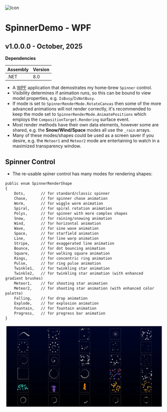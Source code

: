 ![Icon](./src/Assets/AppIcon.ico)

# SpinnerDemo - WPF

## v1.0.0.0 - October, 2025
**Dependencies**

| Assembly | Version |
| ---- | ---- |
| .NET | 8.0 |

- A [WPF](https://learn.microsoft.com/en-us/dotnet/desktop/wpf) application that demostrates my home-brew `Spinner` control.
- Visibility determines if animation runs, so this can be bound to view model properties, e.g. `IsBusy`/`IsNotBusy`.
- If mode is set to `SpinnerRenderMode.RotateCanvas` then some of the more advanced animations will not render correctly, it's
   recommended to keep the mode set to `SpinnerRenderMode.AnimatePositions` which employs the `CompositionTarget.Rendering` surface event.
- Most render methods have their own data elements, however some are shared, e.g. the **Snow/Wind/Space** modes all use the `_rain` arrays.
- Many of these modes/shapes could be used as a screen saver if you desire, e.g. the `Meteor1` and `Meteor2` mode are entertaining to watch in a maximized transparency window.

## Spinner Control

- The re-usable spiner control has many modes for rendering shapes:

```
public enum SpinnerRenderShape
{
    Dots,       // for standard/classic spinner
    Chase,      // for spinner chase animation
    Worm,       // for wiggle worm animation
    Spiral,     // for spiral rotation animation
    Polys,      // for spinner with more complex shapes
    Snow,       // for raining/snowing animation
    Wind,       // for horizontal animation
    Wave,       // for sine wave animation
    Space,      // for starfield animation
    Line,       // for line warp animation
    Stripe,     // for exaggerated line animation
    Bounce,     // for dot bouncing animation
    Square,     // for walking square animation
    Rings,      // for concentric ring animation
    Pulse,      // for ring pulse animation
    Twinkle1,   // for twinkling star animation
    Twinkle2,   // for twinkling star animation (with enhanced gradient brushes)
    Meteor1,    // for shooting star animation
    Meteor2,    // for shooting star animation (with enhanced color palette)
    Falling,    // for drop animation
    Explode,    // for explosion animation
    Fountain,   // for fountain animation
    Progress,   // for progress bar animation
}
```

![Running](./src/Assets/Demo.gif)
